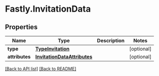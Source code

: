 # Fastly.InvitationData

## Properties

Name | Type | Description | Notes
------------ | ------------- | ------------- | -------------
**type** | [**TypeInvitation**](TypeInvitation.md) |  | [optional] 
**attributes** | [**InvitationDataAttributes**](InvitationDataAttributes.md) |  | [optional] 


[[Back to API list]](../../README.md#endpoints) [[Back to README]](../../README.md)
